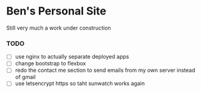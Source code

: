 # Ben's Personal Site
Still very much a work under construction

### TODO
- [ ] use nginx to actually separate deployed apps
- [ ] change bootstrap to flexbox
- [ ] redo the contact me section to send emails from my own server instead of gmail
- [ ] use letsencrypt https so taht sunwatch works again